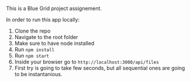 This is a Blue Grid project assignement. 

In order to run this app locally:

1. Clone the repo
2. Navigate to the root folder
3. Make sure to have node installed
4. Run  ```npm install```
5. Run ```npm start```
6. Inside your browser go to ```http://localhost:3000/api/files```
7. First try is going to take few seconds, but all sequential ones are going to be instantanious.